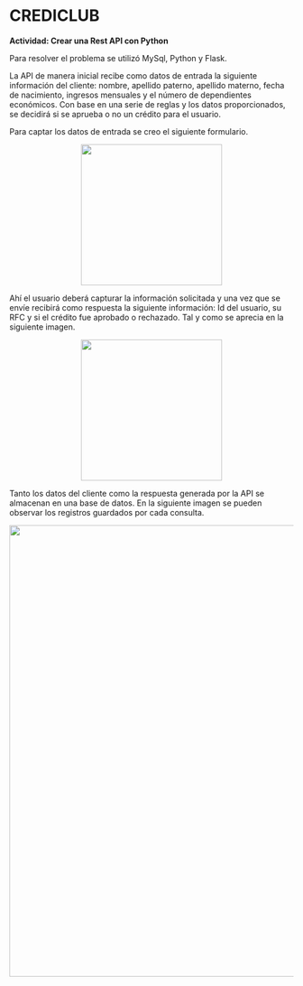 # CREDICLUB

**Actividad: Crear una Rest API con Python**

Para resolver el problema se utilizó MySql, Python y Flask.

La API de manera inicial recibe como datos de entrada la siguiente información del cliente: nombre, apellido paterno, apellido materno, fecha de nacimiento, ingresos mensuales y el número de dependientes económicos. Con base en una serie de reglas y los datos proporcionados, se decidirá si se aprueba o no un crédito para el usuario.

Para captar los datos de entrada se creo el siguiente formulario.
<p align="center">
<img src="https://user-images.githubusercontent.com/25446758/199854609-aeba1c45-7d30-4714-ae4a-6b237bc688ae.png" width="250" align="center">
</p>

Ahí el usuario deberá capturar la información solicitada y una vez que se envíe recibirá como respuesta la siguiente información: Id del usuario, su RFC y si el crédito fue aprobado o rechazado. Tal y como se aprecia en la siguiente imagen.
<p align="center">
<img src="https://user-images.githubusercontent.com/25446758/199854653-9af8c553-f6c4-49b8-a823-4130e4f7f6db.png" width="250" align="center">
</p>

Tanto los datos del cliente como la respuesta generada por la API se almacenan en una base de datos. En la siguiente imagen se pueden observar los registros guardados por cada consulta.
<p align="center">
<img src="https://user-images.githubusercontent.com/25446758/199854938-6be9cb7d-cc32-4b35-a349-26f032f7b399.png" width="800" align="center">
</p>

